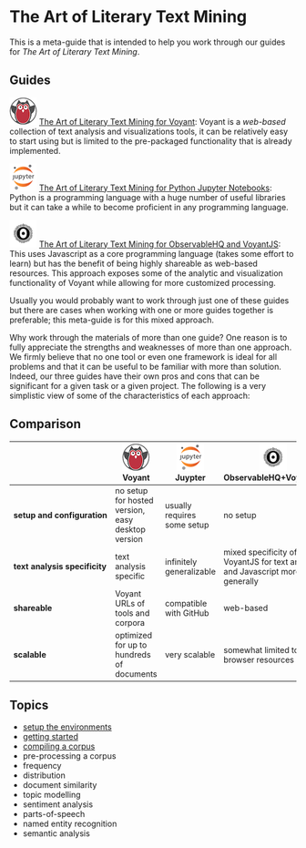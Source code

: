 # The Art of Literary Text Mining

This is a meta-guide that is intended to help you work through our guides for _The Art of Literary Text Mining_.

## Guides

![Voyant](images/voyant48.png) [The Art of Literary Text Mining for Voyant](./voyant/): Voyant is a *web-based* collection of text analysis and visualizations tools, it can be relatively easy to start using but is limited to the pre-packaged functionality that is already implemented.

![Jupyter](images/jupyter48.png) [The Art of Literary Text Mining for Python Jupyter Notebooks](../ipynb/ArtOfLiteraryTextAnalysis.ipynb): Python is a programming language with a huge number of useful libraries but it can take a while to become proficient in any programming language. 

![ObservableHQ](images/observable48.png) [The Art of Literary Text Mining for ObservableHQ and VoyantJS](https://beta.observablehq.com/@sgsinclair/alta): This uses Javascript as a core programming language (takes some effort to learn) but has the benefit of being highly shareable as web-based resources. This approach exposes some of the analytic and visualization functionality of Voyant while allowing for more customized processing.

Usually you would probably want to work through just one of these guides but there are cases when working with one or more guides together is preferable; this meta-guide is for this mixed approach.

Why work through the materials of more than one guide? One reason is to fully appreciate the strengths and weaknesses of more than one approach. We firmly believe that no one tool or even one framework is ideal for all problems and that it can be useful to be familiar with more than solution. Indeed, our three guides have their own pros and cons that can be significant for a given task or a given project. The following is a very simplistic view of some of the characteristics of each approach:

## Comparison

| | ![Voyant](images/voyant48.png)<br>Voyant | ![Jupyter](images/jupyter48.png)<br>Juypter | ![ObservableHQ](images/observable48.png)<br>ObservableHQ+VoyantJS |
|-|-|-|-|
| **setup&nbsp;and&nbsp;configuration** | no setup for hosted version, easy desktop version | usually requires some setup | no setup | 
| **text&nbsp;analysis&nbsp;specificity** | text analysis specific | infinitely generalizable | mixed specificity of VoyantJS for text analysis and Javascript more generally |
| **shareable** | Voyant URLs of tools and corpora | compatible with GitHub | web-based |
| **scalable** | optimized for up to hundreds of documents | very scalable | somewhat limited to browser resources |

## Topics

* [setup the environments](./setup/)
* [getting started](./startup/)
* [compiling a corpus](./compile/)
* pre-processing a corpus
* frequency
* distribution
* document similarity
* topic modelling
* sentiment analysis
* parts-of-speech
* named entity recognition
* semantic analysis
